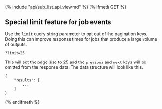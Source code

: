 {% include "api/sub_list_api_view.md" %}
{% ifmeth GET %}
## Special limit feature for job events

Use the `limit` query string parameter to opt out of the pagination keys.
Doing this can improve response times for jobs that produce a large volume
of outputs.

    ?limit=25

This will set the page size to 25 and the `previous` and `next` keys will be
omitted from the response data. The data structure will look like this.

    {
        "results": [
            ...
        ]
    }


{% endifmeth %}
